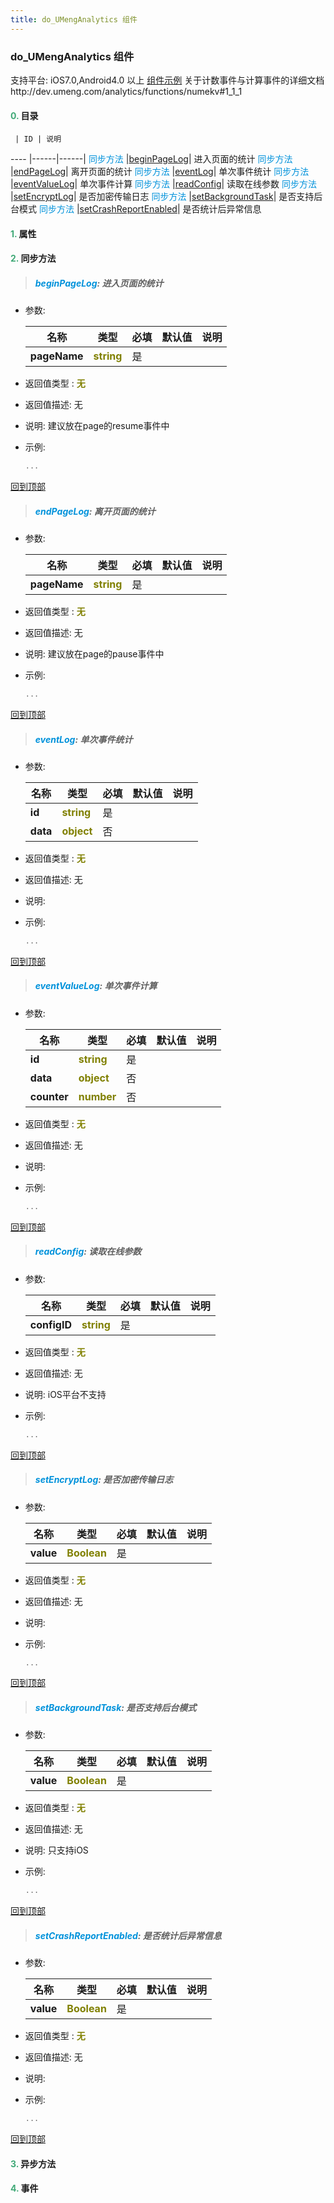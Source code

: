 ```yaml
---
title: do_UMengAnalytics 组件
---
```


### do_UMengAnalytics 组件

 支持平台: iOS7.0,Android4.0 以上
 [组件示例](https://github.com/do-api/docs-example/tree/master/source/view/do_UMengAnalytics)
 关于计数事件与计算事件的详细文档http://dev.umeng.com/analytics/functions/numekv#1_1_1

#### <font color ='#40A977'>**0.**</font> 目录

     | ID | 说明
---- |------|------|
<font color ='#0092db'>同步方法</font>  |[beginPageLog](#beginPageLog)| 进入页面的统计
<font color ='#0092db'>同步方法</font>  |[endPageLog](#endPageLog)| 离开页面的统计
<font color ='#0092db'>同步方法</font>  |[eventLog](#eventLog)| 单次事件统计
<font color ='#0092db'>同步方法</font>  |[eventValueLog](#eventValueLog)| 单次事件计算
<font color ='#0092db'>同步方法</font>  |[readConfig](#readConfig)| 读取在线参数
<font color ='#0092db'>同步方法</font>  |[setEncryptLog](#setEncryptLog)| 是否加密传输日志
<font color ='#0092db'>同步方法</font>  |[setBackgroundTask](#setBackgroundTask)| 是否支持后台模式
<font color ='#0092db'>同步方法</font>  |[setCrashReportEnabled](#setCrashReportEnabled)| 是否统计后异常信息

#### <font color ='#40A977'>**1.**</font> 属性

#### <font color ='#40A977'>**2.**</font> 同步方法

>##### <span id=beginPageLog><font color ='#0092db'>**beginPageLog**</font></span>: 进入页面的统计

- 参数:

  名称 | 类型 |必填|默认值|说明
  ---- |-------------  |--------------|--------|------
  **pageName** |<font color ='#808000'>**string**</font> | 是 | |
- 返回值类型 : <font color ='#808000'>**无**</font>
- 返回值描述: 无
- 说明: 建议放在page的resume事件中
- 示例:

  ```javascript
  ...

  ```

[回到顶部](#top)

>##### <span id=endPageLog><font color ='#0092db'>**endPageLog**</font></span>: 离开页面的统计

- 参数:

  名称 | 类型 |必填|默认值|说明
  ---- |-------------  |--------------|--------|------
  **pageName** |<font color ='#808000'>**string**</font> | 是 | |
- 返回值类型 : <font color ='#808000'>**无**</font>
- 返回值描述: 无
- 说明: 建议放在page的pause事件中
- 示例:

  ```javascript
  ...

  ```

[回到顶部](#top)

>##### <span id=eventLog><font color ='#0092db'>**eventLog**</font></span>: 单次事件统计

- 参数:

  名称 | 类型 |必填|默认值|说明
  ---- |-------------  |--------------|--------|------
  **id** |<font color ='#808000'>**string**</font> | 是 | |
  **data** |<font color ='#808000'>**object**</font> | 否 | |
- 返回值类型 : <font color ='#808000'>**无**</font>
- 返回值描述: 无
- 说明: 
- 示例:

  ```javascript
  ...

  ```

[回到顶部](#top)

>##### <span id=eventValueLog><font color ='#0092db'>**eventValueLog**</font></span>: 单次事件计算

- 参数:

  名称 | 类型 |必填|默认值|说明
  ---- |-------------  |--------------|--------|------
  **id** |<font color ='#808000'>**string**</font> | 是 | |
  **data** |<font color ='#808000'>**object**</font> | 否 | |
  **counter** |<font color ='#808000'>**number**</font> | 否 | |
- 返回值类型 : <font color ='#808000'>**无**</font>
- 返回值描述: 无
- 说明: 
- 示例:

  ```javascript
  ...

  ```

[回到顶部](#top)

>##### <span id=readConfig><font color ='#0092db'>**readConfig**</font></span>: 读取在线参数

- 参数:

  名称 | 类型 |必填|默认值|说明
  ---- |-------------  |--------------|--------|------
  **configID** |<font color ='#808000'>**string**</font> | 是 | |
- 返回值类型 : <font color ='#808000'>**无**</font>
- 返回值描述: 无
- 说明: iOS平台不支持
- 示例:

  ```javascript
  ...

  ```

[回到顶部](#top)

>##### <span id=setEncryptLog><font color ='#0092db'>**setEncryptLog**</font></span>: 是否加密传输日志

- 参数:

  名称 | 类型 |必填|默认值|说明
  ---- |-------------  |--------------|--------|------
  **value** |<font color ='#808000'>**Boolean**</font> | 是 | |
- 返回值类型 : <font color ='#808000'>**无**</font>
- 返回值描述: 无
- 说明: 
- 示例:

  ```javascript
  ...

  ```

[回到顶部](#top)

>##### <span id=setBackgroundTask><font color ='#0092db'>**setBackgroundTask**</font></span>: 是否支持后台模式

- 参数:

  名称 | 类型 |必填|默认值|说明
  ---- |-------------  |--------------|--------|------
  **value** |<font color ='#808000'>**Boolean**</font> | 是 | |
- 返回值类型 : <font color ='#808000'>**无**</font>
- 返回值描述: 无
- 说明: 只支持iOS
- 示例:

  ```javascript
  ...

  ```

[回到顶部](#top)

>##### <span id=setCrashReportEnabled><font color ='#0092db'>**setCrashReportEnabled**</font></span>: 是否统计后异常信息

- 参数:

  名称 | 类型 |必填|默认值|说明
  ---- |-------------  |--------------|--------|------
  **value** |<font color ='#808000'>**Boolean**</font> | 是 | |
- 返回值类型 : <font color ='#808000'>**无**</font>
- 返回值描述: 无
- 说明: 
- 示例:

  ```javascript
  ...

  ```

[回到顶部](#top)

#### <font color ='#40A977'>**3.**</font> 异步方法


#### <font color ='#40A977'>**4.**</font> 事件


